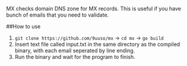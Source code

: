MX checks domain DNS zone for MX records. This is useful if you have bunch of emails that you need to validate.

##How to use

1. `git clone https://github.com/9uuso/mx` -> `cd mx` -> `go build`
2. Insert text file called input.txt in the same directory as the compiled binary, with each email seperated by line ending.
3. Run the binary and wait for the program to finish.
